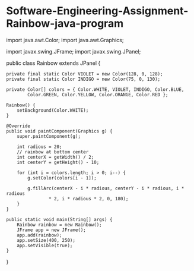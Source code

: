 # Software-Engineering-Assignment-Rainbow-java-program

import java.awt.Color;
import java.awt.Graphics;

import javax.swing.JFrame;
import javax.swing.JPanel;

public class Rainbow extends JPanel {

    private final static Color VIOLET = new Color(128, 0, 128);
    private final static Color INDIGO = new Color(75, 0, 130);

    private Color[] colors = { Color.WHITE, VIOLET, INDIGO, Color.BLUE,
            Color.GREEN, Color.YELLOW, Color.ORANGE, Color.RED };

    Rainbow() {
        setBackground(Color.WHITE);
    }

    @Override
    public void paintComponent(Graphics g) {
        super.paintComponent(g);

        int radious = 20;
        // rainbow at bottom center
        int centerX = getWidth() / 2;
        int centerY = getHeight() - 10;

        for (int i = colors.length; i > 0; i--) {
            g.setColor(colors[i - 1]);

            g.fillArc(centerX - i * radious, centerY - i * radious, i * radious
                    * 2, i * radious * 2, 0, 180);
        }
    }

    public static void main(String[] args) {
        Rainbow rainbow = new Rainbow();
        JFrame app = new JFrame();
        app.add(rainbow);
        app.setSize(400, 250);
        app.setVisible(true);
    }

}
